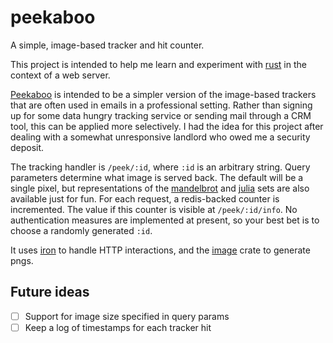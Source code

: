 # peekaboo
A simple, image-based tracker and hit counter.

This project is intended to help me learn and experiment with [rust](https://www.rust-lang.org) in the context of a web server.

[Peekaboo](https://github.com/kujenga/peekaboo) is intended to be a simpler version of the image-based trackers that are often used in emails in a professional setting. Rather than signing up for some data hungry tracking service or sending mail through a CRM tool, this can be applied more selectively. I had the idea for this project after dealing with a somewhat unresponsive landlord who owed me a security deposit.

The tracking handler is `/peek/:id`, where `:id` is an arbitrary string. Query parameters determine what image is served back. The default will be a single pixel, but representations of the [mandelbrot](https://en.wikipedia.org/wiki/Mandelbrot_set) and [julia](https://en.wikipedia.org/wiki/Julia_set) sets are also available just for fun. For each request, a redis-backed counter is incremented. The value if this counter is visible at `/peek/:id/info`. No authentication measures are implemented at present, so your best bet is to choose a randomly generated `:id`.

It uses [iron](https://github.com/iron/iron) to handle HTTP interactions, and the [image](https://github.com/PistonDevelopers/image) crate to generate pngs.

## Future ideas

- [ ] Support for image size specified in query params
- [ ] Keep a log of timestamps for each tracker hit

